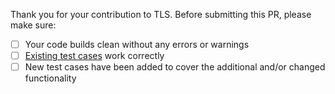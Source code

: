 Thank you for your contribution to TLS. 
Before submitting this PR, please make sure:

- [ ] Your code builds clean without any errors or warnings
- [ ] [Existing test cases](https://github.com/hippke/tls/tree/master/transitleastsquares/tests) work correctly
- [ ] New test cases have been added to cover the additional and/or changed functionality
